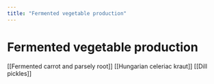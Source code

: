 ```yaml
---
title: "Fermented vegetable production"
---
```


# Fermented vegetable production

[[Fermented carrot and parsely root]]
[[Hungarian celeriac kraut]]
[[Dill pickles]]

